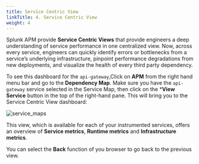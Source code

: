 ```yaml
---
title: Service Centric View
linkTitle: 4. Service Centric View
weight: 4
---
```


Splunk APM provide **Service Centric Views** that provide engineers a deep understanding of service performance in one centralized view. Now, across every service, engineers can quickly identify errors or bottlenecks from a service’s underlying infrastructure, pinpoint performance degradations from new deployments, and visualize the health of every third party dependency.

To see this dashboard for the `api-gateway`,Click on **APM** from the right hand menu bar and go to the **Dependency Map**. Make sure you have the `api-gateway` service selected in the Service Map, then click on the ***View Service** button in the top of the right-hand pane. This will bring you to the Service Centric View dashboard:

![service_maps](../../images/service-view.png)

This view, which is available for each of your instrumented services, offers an overview of **Service metrics**, **Runtime metrics** and **Infrastructure metrics**.

You can select the  **Back**  function of you browser to go back to the previous view.
